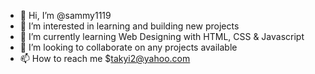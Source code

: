 - 👋 Hi, I’m @sammy1119
- 👀 I’m interested in learning and building new projects
- 🌱 I’m currently learning Web Designing with HTML, CSS & Javascript
- 💞️ I’m looking to collaborate on any projects available
- 📫 How to reach me $takyi2@yahoo.com

<!---
sammy1119/sammy1119 is a ✨ special ✨ repository because its `README.md` (this file) appears on your GitHub profile.
You can click the Preview link to take a look at your changes.
--->
